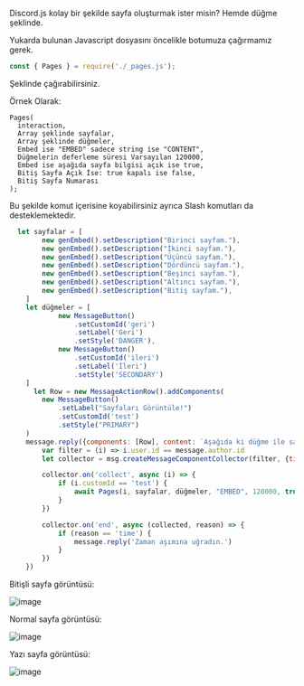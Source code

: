 Discord.js kolay bir şekilde sayfa oluşturmak ister misin?
Hemde düğme şeklinde.

Yukarda bulunan Javascript dosyasını öncelikle botumuza çağırmamız gerek.
```js
const { Pages } = require('./_pages.js');
```
Şeklinde çağırabilirsiniz.

Örnek Olarak:
```
Pages(
  interaction,
  Array şeklinde sayfalar,
  Array şeklinde düğmeler,
  Embed ise "EMBED" sadece string ise "CONTENT",
  Düğmelerin deferleme süresi Varsayılan 120000,
  Embed ise aşağıda sayfa bilgisi açık ise true,
  Bitiş Sayfa Açık İse: true kapalı ise false,
  Bitiş Sayfa Numarası
);
```

Bu şekilde komut içerisine koyabilirsiniz ayrıca Slash komutları da desteklemektedir.

```js
  let sayfalar = [
        new genEmbed().setDescription("Birinci sayfam."),
        new genEmbed().setDescription("İkinci sayfam."),
        new genEmbed().setDescription("Üçüncü sayfam."),
        new genEmbed().setDescription("Dördüncü sayfam."),
        new genEmbed().setDescription("Beşinci sayfam."),
        new genEmbed().setDescription("Altıncı sayfam."),
        new genEmbed().setDescription("Bitiş sayfam."),
    ]
    let düğmeler = [
            new MessageButton()
                .setCustomId('geri')
                .setLabel('Geri')
                .setStyle('DANGER'),
            new MessageButton()
                .setCustomId('ileri')
                .setLabel('İleri')
                .setStyle('SECONDARY')
    ]
      let Row = new MessageActionRow().addComponents(
        new MessageButton()
            .setLabel("Sayfaları Görüntüle!")
            .setCustomId('test')
            .setStyle("PRIMARY")
    )
    message.reply({components: [Row], content: `Aşağıda ki düğme ile sayfaları görüntüleyebilirsin. **+**`}).then(msg => {
        var filter = (i) => i.user.id == message.author.id
        let collector = msg.createMessageComponentCollector(filter, {time: 120000});

        collector.on('collect', async (i) => {
            if (i.customId == 'test') {
                await Pages(i, sayfalar, düğmeler, "EMBED", 120000, true, true, 4);
            }
        })

        collector.on('end', async (collected, reason) => {
            if (reason == 'time') {
                message.reply('Zaman aşımına uğradın.')
            }
        })
    })
```
Bitişli sayfa görüntüsü:

![image](https://user-images.githubusercontent.com/77089894/175794235-8bbdfae0-798a-41c5-8e7d-560bc42b7f37.png)

Normal sayfa görüntüsü:

![image](https://user-images.githubusercontent.com/77089894/175794238-2cf4b348-4834-482e-ad45-12b015a2dfb8.png)

Yazı sayfa görüntüsü:

![image](https://user-images.githubusercontent.com/77089894/175794246-e3fee397-930a-473d-aa47-9adc8c30c2e8.png)

